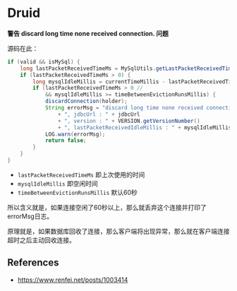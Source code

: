 # Druid

**警告 discard long time none received connection. 问题**

源码在此：

```java
if (valid && isMySql) {
    long lastPacketReceivedTimeMs = MySqlUtils.getLastPacketReceivedTimeMs(conn);
    if (lastPacketReceivedTimeMs > 0) {
        long mysqlIdleMillis = currentTimeMillis - lastPacketReceivedTimeMs;
        if (lastPacketReceivedTimeMs > 0 //
            && mysqlIdleMillis >= timeBetweenEvictionRunsMillis) {
            discardConnection(holder);
            String errorMsg = "discard long time none received connection. "
                + ", jdbcUrl : " + jdbcUrl
                + ", version : " + VERSION.getVersionNumber()
                + ", lastPacketReceivedIdleMillis : " + mysqlIdleMillis;
            LOG.warn(errorMsg);
            return false;
        }
    }
}
```

- `lastPacketReceivedTimeMs` 即上次使用的时间
- `mysqlIdleMillis` 即空闲时间
- `timeBetweenEvictionRunsMillis` 默认60秒

所以含义就是，如果连接空闲了60秒以上，那么就丢弃这个连接并打印了errorMsg日志。

原理就是，如果数据库回收了连接，那么客户端将出现异常，那么就在客户端连接超时之后主动回收连接。



## References

- https://www.renfei.net/posts/1003414